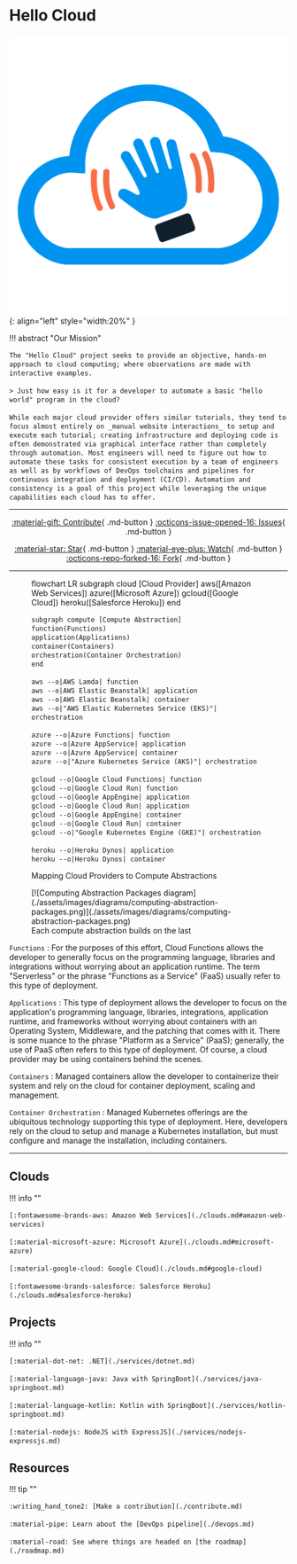 # Hello Cloud

![Logo](./img/logo.png){: align="left" style="width:20%" }

!!! abstract "Our Mission"

    The "Hello Cloud" project seeks to provide an objective, hands-on approach to cloud computing; where observations are made with interactive examples.

    > Just how easy is it for a developer to automate a basic "hello world" program in the cloud?

    While each major cloud provider offers similar tutorials, they tend to focus almost entirely on _manual website interactions_ to setup and execute each tutorial; creating infrastructure and deploying code is often demonstrated via graphical interface rather than completely through automation. Most engineers will need to figure out how to automate these tasks for consistent execution by a team of engineers as well as by workflows of DevOps toolchains and pipelines for continuous integration and deployment (CI/CD). Automation and consistency is a goal of this project while leveraging the unique capabilities each cloud has to offer.

---

<div class="my-btn-group" style="text-align:center" markdown="block">

[:material-gift: Contribute](https://github.com/ourchitecture/hello-cloud){ .md-button }
[:octicons-issue-opened-16: Issues](https://github.com/ourchitecture/hello-cloud/issues){ .md-button }

[:material-star: Star](https://github.com/ourchitecture/hello-cloud){ .md-button }
[:material-eye-plus: Watch](https://github.com/ourchitecture/hello-cloud/subscription){ .md-button }
[:octicons-repo-forked-16: Fork](https://github.com/ourchitecture/hello-cloud/fork){ .md-button }

</div>

---

<figure>
<div class="mermaid mermaid-flowchart">flowchart LR
    subgraph cloud [Cloud Provider]
    aws([Amazon Web Services])
    azure([Microsoft Azure])
    gcloud([Google Cloud])
    heroku([Salesforce Heroku])
    end

    subgraph compute [Compute Abstraction]
    function(Functions)
    application(Applications)
    container(Containers)
    orchestration(Container Orchestration)
    end

    aws --o|AWS Lamda| function
    aws --o|AWS Elastic Beanstalk| application
    aws --o|AWS Elastic Beanstalk| container
    aws --o|"AWS Elastic Kubernetes Service (EKS)"| orchestration

    azure --o|Azure Functions| function
    azure --o|Azure AppService| application
    azure --o|Azure AppService| container
    azure --o|"Azure Kubernetes Service (AKS)"| orchestration

    gcloud --o|Google Cloud Functions| function
    gcloud --o|Google Cloud Run| function
    gcloud --o|Google AppEngine| application
    gcloud --o|Google Cloud Run| application
    gcloud --o|Google AppEngine| container
    gcloud --o|Google Cloud Run| container
    gcloud --o|"Google Kubernetes Engine (GKE)"| orchestration

    heroku --o|Heroku Dynos| application
    heroku --o|Heroku Dynos| container
</div>
<figcaption>Mapping Cloud Providers to Compute Abstractions</figcaption>
</figure>

<figure markdown="block">
[![Computing Abstraction Packages diagram](./assets/images/diagrams/computing-abstraction-packages.png)](./assets/images/diagrams/computing-abstraction-packages.png)
<figcaption>Each compute abstraction builds on the last</figcaption>
</figure>

`Functions`
: For the purposes of this effort, Cloud Functions allows the developer to generally focus on the programming language, libraries and integrations without worrying about an application runtime. The term "Serverless" or the phrase "Functions as a Service" (FaaS) usually refer to this type of deployment.

`Applications`
: This type of deployment allows the developer to focus on the application's programming language, libraries, integrations, application runtime, and frameworks without worrying about containers with an Operating System, Middleware, and the patching that comes with it. There is some nuance to the phrase "Platform as a Service" (PaaS); generally, the use of PaaS often refers to this type of deployment. Of course, a cloud provider may be using containers behind the scenes.

`Containers`
: Managed containers allow the developer to containerize their system and rely on the cloud for container deployment, scaling and management.

`Container Orchestration`
: Managed Kubernetes offerings are the ubiquitous technology supporting this type of deployment. Here, developers rely on the cloud to setup and manage a Kubernetes installation, but must configure and manage the installation, including containers.

---

## Clouds

<a name="clouds"></a>
!!! info ""

    [:fontawesome-brands-aws: Amazon Web Services](./clouds.md#amazon-web-services)

    [:material-microsoft-azure: Microsoft Azure](./clouds.md#microsoft-azure)

    [:material-google-cloud: Google Cloud](./clouds.md#google-cloud)

    [:fontawesome-brands-salesforce: Salesforce Heroku](./clouds.md#salesforce-heroku)

## Projects

<a name="projects"></a>
!!! info ""

    [:material-dot-net: .NET](./services/dotnet.md)

    [:material-language-java: Java with SpringBoot](./services/java-springboot.md)

    [:material-language-kotlin: Kotlin with SpringBoot](./services/kotlin-springboot.md)

    [:material-nodejs: NodeJS with ExpressJS](./services/nodejs-expressjs.md)

## Resources

!!! tip ""

    :writing_hand_tone2: [Make a contribution](./contribute.md)

    :material-pipe: Learn about the [DevOps pipeline](./devops.md)

    :material-road: See where things are headed on [the roadmap](./roadmap.md)
